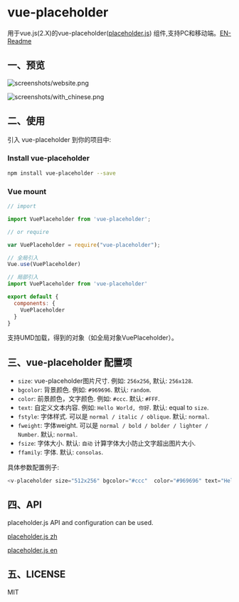 # vue-placeholder

用于vue.js(2.X)的vue-placeholder([placeholder.js](https://github.com/hustcc/placeholder.js/blob/master/README.md)) 组件,支持PC和移动端。[EN-Readme](README.md)

## 一、预览

![screenshots/website.png](https://raw.githubusercontent.com/hustcc/placeholder.js/master/screenshots/website.png)

![screenshots/with_chinese.png](https://raw.githubusercontent.com/hustcc/placeholder.js/master/screenshots/with_chinese.png)

## 二、使用

引入 vue-placeholder 到你的项目中:

### Install vue-placeholder

```sh
npm install vue-placeholder --save
```

### Vue mount

```javascript
// import

import VuePlaceholder from 'vue-placeholder';

// or require

var VuePlaceholder = require("vue-placeholder");

// 全局引入
Vue.use(VuePlaceholder)

// 局部引入
import VuePlaceholder from 'vue-placeholder'

export default {
  components: {
    VuePlaceholder
  }
}
```

支持UMD加载，得到的对象（如全局对象VuePlaceholder）。

## 三、vue-placeholder 配置项

- `size`: vue-placeholder图片尺寸. 例如: `256x256`, 默认: `256x128`.
- `bgcolor`: 背景颜色. 例如: `#969696`. 默认: `random`.
- `color`: 前景颜色，文字颜色. 例如: `#ccc`. 默认: `#FFF`.
- `text`: 自定义文本内容. 例如: `Hello World, 你好`. 默认: equal to `size`.
- `fstyle`: 字体样式. 可以是 `normal / italic / oblique`. 默认: `normal`.
- `fweight`: 字体weight. 可以是 `normal / bold / bolder / lighter / Number`. 默认: `normal`.
- `fsize`: 字体大小. 默认: `自动` 计算字体大小防止文字超出图片大小.
- `ffamily`: 字体. 默认: `consolas`.

具体参数配置例子:

```javascript
<v-placeholder size="512x256" bgcolor="#ccc"  color="#969696" text="Hello World 你好" fstyle="oblique" fweight="bold" fsize="40" ffamily='consolas'></v-placeholder>
```

## 四、API

placeholder.js API and configuration can be used.

[placeholder.js zh](https://github.com/hustcc/placeholder.js/blob/master/README-zh.md)

[placeholder.js en](https://github.com/hustcc/placeholder.js/blob/master/README.md)

## 五、LICENSE

MIT
